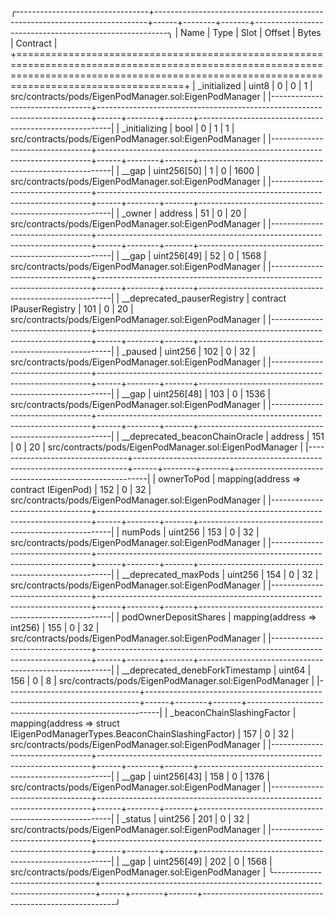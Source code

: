 
╭---------------------------------+----------------------------------------------------------------------------+------+--------+-------+--------------------------------------------------------╮
| Name                            | Type                                                                       | Slot | Offset | Bytes | Contract                                               |
+===============================================================================================================================================================================================+
| _initialized                    | uint8                                                                      | 0    | 0      | 1     | src/contracts/pods/EigenPodManager.sol:EigenPodManager |
|---------------------------------+----------------------------------------------------------------------------+------+--------+-------+--------------------------------------------------------|
| _initializing                   | bool                                                                       | 0    | 1      | 1     | src/contracts/pods/EigenPodManager.sol:EigenPodManager |
|---------------------------------+----------------------------------------------------------------------------+------+--------+-------+--------------------------------------------------------|
| __gap                           | uint256[50]                                                                | 1    | 0      | 1600  | src/contracts/pods/EigenPodManager.sol:EigenPodManager |
|---------------------------------+----------------------------------------------------------------------------+------+--------+-------+--------------------------------------------------------|
| _owner                          | address                                                                    | 51   | 0      | 20    | src/contracts/pods/EigenPodManager.sol:EigenPodManager |
|---------------------------------+----------------------------------------------------------------------------+------+--------+-------+--------------------------------------------------------|
| __gap                           | uint256[49]                                                                | 52   | 0      | 1568  | src/contracts/pods/EigenPodManager.sol:EigenPodManager |
|---------------------------------+----------------------------------------------------------------------------+------+--------+-------+--------------------------------------------------------|
| __deprecated_pauserRegistry     | contract IPauserRegistry                                                   | 101  | 0      | 20    | src/contracts/pods/EigenPodManager.sol:EigenPodManager |
|---------------------------------+----------------------------------------------------------------------------+------+--------+-------+--------------------------------------------------------|
| _paused                         | uint256                                                                    | 102  | 0      | 32    | src/contracts/pods/EigenPodManager.sol:EigenPodManager |
|---------------------------------+----------------------------------------------------------------------------+------+--------+-------+--------------------------------------------------------|
| __gap                           | uint256[48]                                                                | 103  | 0      | 1536  | src/contracts/pods/EigenPodManager.sol:EigenPodManager |
|---------------------------------+----------------------------------------------------------------------------+------+--------+-------+--------------------------------------------------------|
| __deprecated_beaconChainOracle  | address                                                                    | 151  | 0      | 20    | src/contracts/pods/EigenPodManager.sol:EigenPodManager |
|---------------------------------+----------------------------------------------------------------------------+------+--------+-------+--------------------------------------------------------|
| ownerToPod                      | mapping(address => contract IEigenPod)                                     | 152  | 0      | 32    | src/contracts/pods/EigenPodManager.sol:EigenPodManager |
|---------------------------------+----------------------------------------------------------------------------+------+--------+-------+--------------------------------------------------------|
| numPods                         | uint256                                                                    | 153  | 0      | 32    | src/contracts/pods/EigenPodManager.sol:EigenPodManager |
|---------------------------------+----------------------------------------------------------------------------+------+--------+-------+--------------------------------------------------------|
| __deprecated_maxPods            | uint256                                                                    | 154  | 0      | 32    | src/contracts/pods/EigenPodManager.sol:EigenPodManager |
|---------------------------------+----------------------------------------------------------------------------+------+--------+-------+--------------------------------------------------------|
| podOwnerDepositShares           | mapping(address => int256)                                                 | 155  | 0      | 32    | src/contracts/pods/EigenPodManager.sol:EigenPodManager |
|---------------------------------+----------------------------------------------------------------------------+------+--------+-------+--------------------------------------------------------|
| __deprecated_denebForkTimestamp | uint64                                                                     | 156  | 0      | 8     | src/contracts/pods/EigenPodManager.sol:EigenPodManager |
|---------------------------------+----------------------------------------------------------------------------+------+--------+-------+--------------------------------------------------------|
| _beaconChainSlashingFactor      | mapping(address => struct IEigenPodManagerTypes.BeaconChainSlashingFactor) | 157  | 0      | 32    | src/contracts/pods/EigenPodManager.sol:EigenPodManager |
|---------------------------------+----------------------------------------------------------------------------+------+--------+-------+--------------------------------------------------------|
| __gap                           | uint256[43]                                                                | 158  | 0      | 1376  | src/contracts/pods/EigenPodManager.sol:EigenPodManager |
|---------------------------------+----------------------------------------------------------------------------+------+--------+-------+--------------------------------------------------------|
| _status                         | uint256                                                                    | 201  | 0      | 32    | src/contracts/pods/EigenPodManager.sol:EigenPodManager |
|---------------------------------+----------------------------------------------------------------------------+------+--------+-------+--------------------------------------------------------|
| __gap                           | uint256[49]                                                                | 202  | 0      | 1568  | src/contracts/pods/EigenPodManager.sol:EigenPodManager |
╰---------------------------------+----------------------------------------------------------------------------+------+--------+-------+--------------------------------------------------------╯

